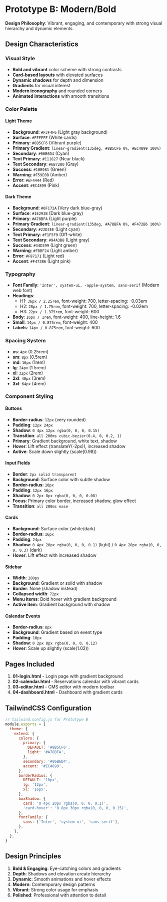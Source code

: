 # Prototype B: Modern/Bold

**Design Philosophy**: Vibrant, engaging, and contemporary with strong visual hierarchy and dynamic elements.

## Design Characteristics

### Visual Style
- **Bold and vibrant** color scheme with strong contrasts
- **Card-based layouts** with elevated surfaces
- **Dynamic shadows** for depth and dimension
- **Gradients** for visual interest
- **Modern iconography** and rounded corners
- **Animated interactions** with smooth transitions

### Color Palette

#### Light Theme
- **Background**: `#F3F4F6` (Light gray background)
- **Surface**: `#FFFFFF` (White cards)
- **Primary**: `#8B5CF6` (Vibrant purple)
- **Primary Gradient**: `linear-gradient(135deg, #8B5CF6 0%, #EC4899 100%)`
- **Secondary**: `#06B6D4` (Cyan)
- **Text Primary**: `#111827` (Near black)
- **Text Secondary**: `#6B7280` (Gray)
- **Success**: `#10B981` (Green)
- **Warning**: `#F59E0B` (Amber)
- **Error**: `#EF4444` (Red)
- **Accent**: `#EC4899` (Pink)

#### Dark Theme
- **Background**: `#0F172A` (Very dark blue-gray)
- **Surface**: `#1E293B` (Dark blue-gray)
- **Primary**: `#A78BFA` (Light purple)
- **Primary Gradient**: `linear-gradient(135deg, #A78BFA 0%, #F472B6 100%)`
- **Secondary**: `#22D3EE` (Light cyan)
- **Text Primary**: `#F1F5F9` (Off-white)
- **Text Secondary**: `#94A3B8` (Light gray)
- **Success**: `#34D399` (Light green)
- **Warning**: `#FBBF24` (Light amber)
- **Error**: `#F87171` (Light red)
- **Accent**: `#F472B6` (Light pink)

### Typography
- **Font Family**: `'Inter', system-ui, -apple-system, sans-serif` (Modern web font)
- **Headings**:
  - H1: `36px / 2.25rem`, font-weight: 700, letter-spacing: -0.03em
  - H2: `28px / 1.75rem`, font-weight: 700, letter-spacing: -0.02em
  - H3: `22px / 1.375rem`, font-weight: 600
- **Body**: `16px / 1rem`, font-weight: 400, line-height: 1.6
- **Small**: `14px / 0.875rem`, font-weight: 400
- **Labels**: `14px / 0.875rem`, font-weight: 600

### Spacing System
- **xs**: `4px` (0.25rem)
- **sm**: `8px` (0.5rem)
- **md**: `16px` (1rem)
- **lg**: `24px` (1.5rem)
- **xl**: `32px` (2rem)
- **2xl**: `48px` (3rem)
- **3xl**: `64px` (4rem)

### Component Styling

#### Buttons
- **Border-radius**: `12px` (very rounded)
- **Padding**: `12px 24px`
- **Shadow**: `0 4px 12px rgba(0, 0, 0, 0.15)`
- **Transition**: `all 200ms cubic-bezier(0.4, 0, 0.2, 1)`
- **Primary**: Gradient background, white text, shadow
- **Hover**: Lift effect (translateY(-2px)), increased shadow
- **Active**: Scale down slightly (scale(0.98))

#### Input Fields
- **Border**: `2px solid transparent`
- **Background**: Surface color with subtle shadow
- **Border-radius**: `10px`
- **Padding**: `12px 16px`
- **Shadow**: `0 2px 8px rgba(0, 0, 0, 0.08)`
- **Focus**: Primary color border, increased shadow, glow effect
- **Transition**: `all 200ms ease`

#### Cards
- **Background**: Surface color (white/dark)
- **Border-radius**: `16px`
- **Padding**: `24px`
- **Shadow**: `0 4px 20px rgba(0, 0, 0, 0.1)` (light) / `0 4px 20px rgba(0, 0, 0, 0.3)` (dark)
- **Hover**: Lift effect with increased shadow

#### Sidebar
- **Width**: `280px`
- **Background**: Gradient or solid with shadow
- **Border**: None (shadow instead)
- **Collapsed width**: `72px`
- **Menu items**: Bold hover with gradient background
- **Active item**: Gradient background with shadow

#### Calendar Events
- **Border-radius**: `8px`
- **Background**: Gradient based on event type
- **Padding**: `10px`
- **Shadow**: `0 2px 8px rgba(0, 0, 0, 0.12)`
- **Hover**: Scale up slightly (scale(1.02))

## Pages Included

1. **01-login.html** - Login page with gradient background
2. **02-calendar.html** - Reservations calendar with vibrant cards
3. **03-editor.html** - CMS editor with modern toolbar
4. **04-dashboard.html** - Dashboard with gradient cards

## TailwindCSS Configuration

```javascript
// tailwind.config.js for Prototype B
module.exports = {
  theme: {
    extend: {
      colors: {
        primary: {
          DEFAULT: '#8B5CF6',
          light: '#A78BFA',
        },
        secondary: '#06B6D4',
        accent: '#EC4899',
      },
      borderRadius: {
        DEFAULT: '10px',
        lg: '12px',
        xl: '16px',
      },
      boxShadow: {
        card: '0 4px 20px rgba(0, 0, 0, 0.1)',
        'card-hover': '0 8px 30px rgba(0, 0, 0, 0.15)',
      },
      fontFamily: {
        sans: ['Inter', 'system-ui', 'sans-serif'],
      },
    },
  },
}
```

## Design Principles

1. **Bold & Engaging**: Eye-catching colors and gradients
2. **Depth**: Shadows and elevation create hierarchy
3. **Dynamic**: Smooth animations and hover effects
4. **Modern**: Contemporary design patterns
5. **Vibrant**: Strong color usage for emphasis
6. **Polished**: Professional with attention to detail

